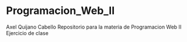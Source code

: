 # Programacion_Web_II
Axel Quijano Cabello
Repositorio para la materia de Programacion Web II
Ejercicio de clase
